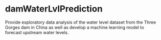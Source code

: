 # damWaterLvlPrediction
Provide exploratory data analysis of the water level dataset from the Three Gorges dam in China as well as develop a machine learning model to forecast upstream water levels.
